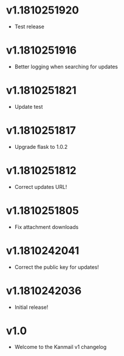# v1.1810251920

+ Test release

# v1.1810251916

+ Better logging when searching for updates

# v1.1810251821

+ Update test

# v1.1810251817

+ Upgrade flask to 1.0.2

# v1.1810251812

+ Correct updates URL!

# v1.1810251805

+ Fix attachment downloads

# v1.1810242041

+ Correct the public key for updates!

# v1.1810242036

+ Initial release!

# v1.0

+ Welcome to the Kanmail v1 changelog
